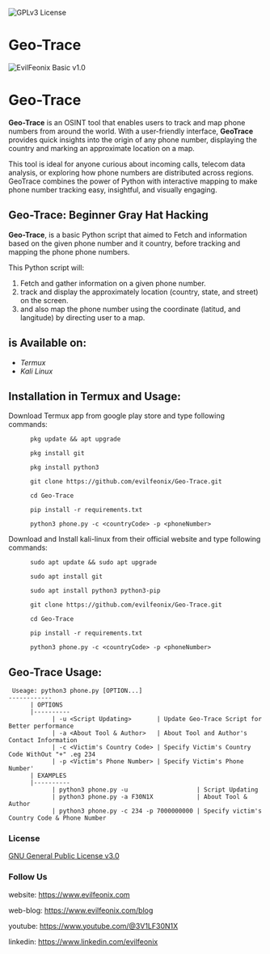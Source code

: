 ![GPLv3 License](https://img.shields.io/badge/License-GPL%20v3-yellow.svg) 

# Geo-Trace

![EvilFeonix Basic v1.0](https://github.com/evilfeonix/Geo-Trace/blob/main/phone.png)

# Geo-Trace
**Geo-Trace** is an OSINT tool that enables users to track and map phone numbers from around the world. With a user-friendly interface, **GeoTrace** provides quick insights into the origin of any phone number, displaying the country and marking an approximate location on a map. 


This tool is ideal for anyone curious about incoming calls, telecom data analysis, or exploring how phone numbers are distributed across regions. GeoTrace combines the power of Python with interactive mapping to make phone number tracking easy, insightful, and visually engaging.


## Geo-Trace: Beginner Gray Hat Hacking
**Geo-Trace**, is a basic Python script that aimed to Fetch and information based on the given phone number and it country, before tracking and mapping the phone phone numbers.

This Python script will:

1. Fetch and gather information on a given phone number.
2. track and display the approximately location (country, state, and street) on the screen.
3. and also map the phone number using the coordinate (latitud, and langitude) by directing user to a map.


## is Available on:
- *Termux*
- *Kali Linux*

    
## Installation in Termux and Usage:
Download Termux app from google play store and type following commands:
    
```
      pkg update && apt upgrade
```
```
      pkg install git
```
```
      pkg install python3
```
```
      git clone https://github.com/evilfeonix/Geo-Trace.git
```
```
      cd Geo-Trace
```
```
      pip install -r requirements.txt
```
```
      python3 phone.py -c <countryCode> -p <phoneNumber>
```


Download and Install kali-linux from their official website and type following commands:
 
```
      sudo apt update && sudo apt upgrade
```
```
      sudo apt install git
```
```
      sudo apt install python3 python3-pip
```
```
      git clone https://github.com/evilfeonix/Geo-Trace.git
```
```
      cd Geo-Trace
```
```
      pip install -r requirements.txt
```
```
      python3 phone.py -c <countryCode> -p <phoneNumber>
```

## Geo-Trace Usage:
```
 Useage: python3 phone.py [OPTION...]
------------
      | OPTIONS
      |----------
            | -u <Script Updating>       | Update Geo-Trace Script for Better performance
            | -a <About Tool & Author>   | About Tool and Author's Contact Information
            | -c <Victim's Country Code> | Specify Victim's Country Code WithOut "+" .eg 234
            | -p <Victim's Phone Number> | Specify Victim's Phone Number'
      | EXAMPLES
      |----------
            | python3 phone.py -u                   | Script Updating
            | python3 phone.py -a F30N1X            | About Tool & Author
            | python3 phone.py -c 234 -p 7000000000 | Specify victim's Country Code & Phone Number
```

### License

[GNU General Public License v3.0](https://github.com/VirusZzHkP/Email-Spoofing/blob/main/LICENSE)

### Follow Us
website: https://www.evilfeonix.com

web-blog: https://www.evilfeonix.com/blog

youtube: https://www.youtube.com/@3V1LF30N1X

linkedin: https://www.linkedin.com/evilfeonix
